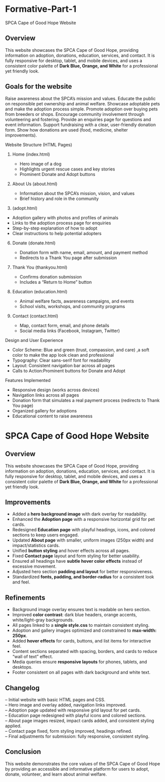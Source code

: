# Formative-Part-1
SPCA Cape of Good Hope Website  


## Overview
This website showcases the SPCA Cape of Good Hope, providing information on adoption, donations, education, services, and contact. It is fully responsive for desktop, tablet, and mobile devices, and uses a consistent color palette of **Dark Blue, Orange, and White** for a professional yet friendly look.  

## Goals for the website 
Raise awareness about the SPCA’s mission and values.
Educate the public on responsible pet ownership and animal welfare.
Showcase adoptable pets and make the adoption process simple.
Promote adoption over buying pets from breeders or shops.
Encourage community involvement through volunteering and fostering.
Provide an enquiries page for questions and event information.
Support fundraising with a clear, user-friendly donation form.
Show how donations are used (food, medicine, shelter improvements).
  

Website Structure (HTML Pages)  
1. Home (index.html) 
   - Hero image of a dog  
   - Highlights urgent rescue cases and key stories  
   - Prominent Donate and Adopt buttons  

2. About Us (about.html)  
   - Information about the SPCA’s mission, vision, and values  
   - Brief history and role in the community  

3.  (adopt.html)  
   - Adoption gallery with photos and profiles of animals  
   - Links to the adoption process page for enquiries
   - Step-by-step explanation of how to adopt  
   - Clear instructions to help potential adopters  
 
6. Donate (donate.html)  
   - Donation form with name, email, amount, and payment method  
   - Redirects to a Thank You page after submission  

7. Thank You (thankyou.html)  
   - Confirms donation submission  
   - Includes a “Return to Home” button  

8. Education (education.html)
   - Animal welfare facts, awareness campaigns, and events  
   - School visits, workshops, and community programs  

9. Contact (contact.html)
   - Map, contact form, email, and phone details  
   - Social media links (Facebook, Instagram, Twitter)  


Design and User Experience  
- Color Scheme: Blue and green (trust, compassion, and care) ,a soft color to make the app look clean and professional
- Typography: Clear sans-serif font for readability  
- Layout: Consistent navigation bar across all pages  
- Calls to Action:Prominent buttons for Donate and Adopt

 Features Implemented  
- Responsive design (works across devices)  
- Navigation links across all pages  
- Donation form that simulates a real payment process (redirects to Thank You page)  
- Organized gallery for adoptions  
- Educational content to raise awareness

# SPCA Cape of Good Hope Website
## Overview
This website showcases the SPCA Cape of Good Hope, providing information on adoption, donations, education, services, and contact. It is fully responsive for desktop, tablet, and mobile devices, and uses a consistent color palette of **Dark Blue, Orange, and White** for a professional yet friendly look.  

## Improvements
- Added a **hero background image** with dark overlay for readability.  
- Enhanced the **Adoption page** with a responsive horizontal grid for pet cards.  
- Redesigned **Education page** with playful headings, icons, and colored sections to keep users engaged.  
- Updated **About page** with smaller, uniform images (250px width) and impact/statistics cards.  
- Unified **button styling** and hover effects across all pages.  
- Fixed **Contact page** layout and form styling for better usability.  
- Ensured all headings have **subtle hover color effects** instead of excessive movement.  
- Adjusted hero section **padding and layout** for better responsiveness.  
- Standardized **fonts, padding, and border-radius** for a consistent look and feel.  


## Refinements
- Background image overlay ensures text is readable on hero section.  
- Improved **color contrast**: dark blue headers, orange accents, white/light-gray backgrounds.  
- All pages linked to a **single style.css** to maintain consistent styling.  
- Adoption and gallery images optimized and constrained to **max-width: 250px**.  
- Added **hover effects** for cards, buttons, and list items for interactive feel.  
- Content sections separated with spacing, borders, and cards to reduce “wall of text” effect.  
- Media queries ensure **responsive layouts** for phones, tablets, and desktops.  
- Footer consistent on all pages with dark background and white text.  

## Changelog
 – Initial website with basic HTML pages and CSS.  
 – Hero image and overlay added, navigation links improved.  
 – Adoption page updated with responsive grid layout for pet cards.  
 – Education page redesigned with playful icons and colored sections.  
 – About page images resized, impact cards added, and consistent styling applied.  
 – Contact page fixed, form styling improved, headings refined.  
 – Final adjustments for submission: fully responsive, consistent styling. 

 
## Conclusion  
This website demonstrates the core values of the SPCA Cape of Good Hope by providing an accessible and informative platform for users to adopt, donate, volunteer, and learn about animal welfare.


